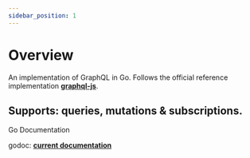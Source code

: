 ```yaml
---
sidebar_position: 1
---
```


# Overview

An implementation of GraphQL in Go. Follows the official reference implementation **[graphql-js](https://github.com/graphql/graphql-js)**.

## Supports: queries, mutations & subscriptions.

Go Documentation

godoc: **[current documentation](https://pkg.go.dev/github.com/graphql-go/graphql)**

<!-- ```jsx title="src/pages/my-react-page.js"
import React from 'react';
import Layout from '@theme/Layout';

export default function MyReactPage() {
  return (
    <Layout>
      <h1>My React page</h1>
      <p>This is a React page</p>
    </Layout>
  );
}
```

A new page is now available at `http://localhost:3000/my-react-page`.

## Create your first Markdown Page

Create a file at `src/pages/my-markdown-page.md`:

```mdx title="src/pages/my-markdown-page.md"
# My Markdown page

This is a Markdown page
```

A new page is now available at `http://localhost:3000/my-markdown-page`. -->
